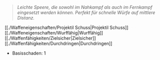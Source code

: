 >*Leichte Speere, die sowohl im Nahkampf als auch im Fernkampf eingesetzt werden können. Perfekt für schnelle Würfe auf mittlere Distanz.*  
  
[[./Waffeneigenschaften/Projektil Schuss|Projektil Schuss]] [[./Waffeneigenschaften/Wurffähig|Wurffähig]] [[./Waffenfähigkeiten/Zielsicher|Zielsicher]] [[./Waffenfähigkeiten/Durchdringen|Durchdringen]]  
  
- Basisschaden: 1